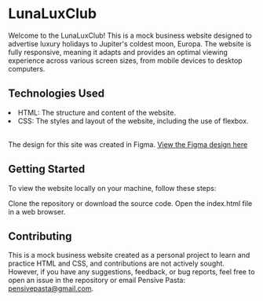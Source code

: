 # LunaLuxClub

Welcome to the LunaLuxClub! This is a mock business website designed to advertise luxury holidays to Jupiter's coldest moon, Europa. The website is fully responsive, meaning it adapts and provides an optimal viewing experience across various screen sizes, from mobile devices to desktop computers.

## Technologies Used

<li>HTML: The structure and content of the website.</li>
<li>CSS: The styles and layout of the website, including the use of flexbox.</li>
<br/>

The design for this site was created in Figma. [View the Figma design here](https://www.figma.com/file/0Cyjk7cEczMwV67BqLWaP1/Rocki-Pocki-Mocki?type=design&node-id=1%3A2&mode=design&t=DWWKL9522AmeooKz-1)

## Getting Started

To view the website locally on your machine, follow these steps:

Clone the repository or download the source code.
Open the index.html file in a web browser.

## Contributing

This is a mock business website created as a personal project to learn and practice HTML and CSS, and contributions are not actively sought. However, if you have any suggestions, feedback, or bug reports, feel free to open an issue in the repository or email Pensive Pasta: pensivepasta@gmail.com.
